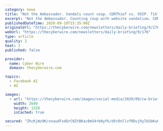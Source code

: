 ```yaml
---
category: news
title: "Not the Ambassador. Vandals count coup. CDRThief vs. VOIP. TikTok's sale. Facebook feels the end of Privacy Shield."
excerpt: "Not the Ambassador. Counting coup with website vandalism. CDRThief vs. VOIP. TikTok's sale. Facebook feels the end of Privacy Shield."
publishedDateTime: 2020-09-10T15:35:00Z
originalUrl: "https://thecyberwire.com/newsletters/daily-briefing/9/176"
webUrl: "https://thecyberwire.com/newsletters/daily-briefing/9/176"
type: article
quality: 2
heat: 2
published: false

provider:
  name: Cyber Wire
  domain: thecyberwire.com

topics:
  - Facebook AI
  - AI

images:
  - url: "https://thecyberwire.com/images/social-media/2020/09/cw-briefing-091020.jpg"
    width: 2640
    height: 1320
    isCached: true

secured: "ZhcKjWz9K/xnaudFxdQrC0ZtBKac0m54+b0yYk/dXrDnllvfRDvjhylbSbKu6zjabea8tGeJQTLMVxY/OTA8JNNqOH/1PJaXTK2z2ORStvtpj7neHg8mBMf2fWNy7fS7cA8By8bnbc8BvQbskdy6HxN+G47whW6x9Pi4VYNgf5bA7NsPjICsYQQrHUUnPlqhZuck9icGO4q+EV5F4NAfZrcPJZfC1KnjVLFmYBOvXx0zaBv1KwJX1HogthG3lxakgfQZ4X1oXI9K+J4luAQ5m3yUMe/k4jrLcvimB+q+qr8Zh6rGdyIyXQy7iI+qRhzeYsFJkNSrPvsOo5yi5zcyySnIc3mvtKgTc1kUkfqPuTc=;7zKYMrR89K96fqPknLnH1w=="
---
```


